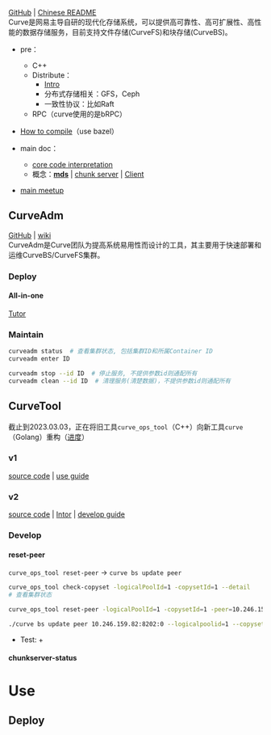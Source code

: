 [GitHub](https://github.com/opencurve/curve) | [Chinese README](https://github.com/opencurve/curve/blob/master/README_cn.md)  
Curve是网易主导自研的现代化存储系统，可以提供高可靠性、高可扩展性、高性能的数据存储服务，目前支持文件存储(CurveFS)和块存储(CurveBS)。

+ pre：
	+ C++
	+ Distribute：
		+ [Intro](https://github.com/zweix123/CS-notes/blob/master/Distributed-System/Introduction.md)
		+ 分布式存储相关：GFS，Ceph
		+ 一致性协议：比如Raft
	+ RPC（curve使用的是bRPC）

+ [How to compile](https://github.com/opencurve/curve/blob/master/docs/cn/build_and_run.md)（use bazel）
+ main doc：
	+ [core code interpretation](https://github.com/opencurve/curve/wiki/Curve%E6%BA%90%E7%A0%81%E5%8F%8A%E6%A0%B8%E5%BF%83%E6%B5%81%E7%A8%8B%E6%B7%B1%E5%BA%A6%E8%A7%A3%E8%AF%BB)
	+ 概念：**[mds](https://github.com/opencurve/curve/blob/master/docs/cn/mds.md)** | [chunk server](https://github.com/opencurve/curve/blob/master/docs/cn/chunkserver_design.md) | [Client](https://github.com/opencurve/curve/blob/master/docs/cn/curve-client.md)
+ [main meetup](https://github.com/opencurve/curve-meetup-slides/tree/main/2020)

## CurveAdm
[GitHub](https://github.com/opencurve/curveadm) | [wiki](https://github.com/opencurve/curveadm/wiki)  
CurveAdm是Curve团队为提高系统易用性而设计的工具，其主要用于快速部署和运维CurveBS/CurveFS集群。

### Deploy

#### All-in-one
[Tutor](https://github.com/opencurve/curve/blob/master/README_cn.md#%E9%83%A8%E7%BD%B2all-in-one%E4%BD%93%E9%AA%8C%E7%8E%AF%E5%A2%83)


### Maintain

```bash
curveadm status  # 查看集群状态, 包括集群ID和所属Container ID
curveadm enter ID

curveadm stop --id ID  # 停止服务, 不提供参数id则通配所有
curveadm clean --id ID  # 清理服务(清楚数据)，不提供参数id则通配所有
```

## CurveTool
截止到2023.03.03，正在将旧工具`curve_ops_tool`（C++）向新工具`curve`（Golang）重构（[进度](https://github.com/opencurve/curve/tree/master/tools-v2#comparison-of-old-and-new-commands)）

### v1
[source code](https://github.com/opencurve/curve/tree/master/src/tools) | [use guide](https://github.com/opencurve/curve/blob/master/docs/cn/curve_ops_tool.md)

### v2
[source code](https://github.com/opencurve/curve/tree/master/tools-v2) | [Intor](https://github.com/opencurve/curve/blob/master/docs/cn/curve%E5%B7%A5%E5%85%B7.md) | [develop guide](https://github.com/opencurve/curve/blob/master/tools-v2/docs/zh/develop.md)

### Develop

#### reset-peer
`curve_ops_tool reset-peer` -> `curve bs update peer`

```bash
curve_ops_tool check-copyset -logicalPoolId=1 -copysetId=1 --detail 
# 查看集群状态

curve_ops_tool reset-peer -logicalPoolId=1 -copysetId=1 -peer=10.246.159.82:8202:0 --new_conf=10.246.159.82:8202:0 -max_retry=3 -timeout_ms=100

./curve bs update peer 10.246.159.82:8202:0 --logicalpoolid=1 --copysetid=1 --rpcretrytimes=1 --rpctimeout=10s
```

+ Test:
	+ 
#### chunkserver-status



# Use

## Deploy

